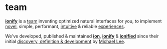 # team

[**ionify**](http://ionify.org) is a
[team](https://github.com/orgs/ionify/people)
inventing optimized natural interfaces for you, to implement
[novel](https://glitch.com/~anemojii),
simple, performant,
[intuitive](https://github.com/ionified/jeni-ions.iskitz.net/blob/public/jeni.play.js)
& reliable
[experiences](http://ionified.net/).

We've developed, published & maintained
[**ion**](../ions/ion.md), [**ionify**](../README.md#api) & [**ionified**](../README.md#ionified)
since their initial
[discovery, definition & development](../origin.md)
by
[Michael Lee](https://github.com/iskitz).